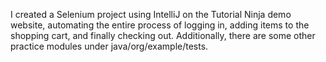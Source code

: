 I created a Selenium project using IntelliJ on the Tutorial Ninja demo website, automating the entire process of logging in, adding items to the shopping cart, and finally checking out. Additionally, there are some other practice modules under java/org/example/tests.
